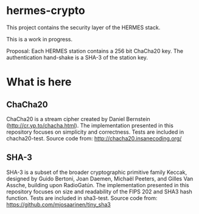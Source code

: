 # hermes-crypto

This project contains the security layer of the HERMES stack.

This is a work in progress.

Proposal:  Each HERMES station contains a 256 bit ChaCha20 key. The authentication
hand-shake is a SHA-3 of the station key.

# What is here

## ChaCha20

ChaCha20 is a stream cipher created by Daniel Bernstein (http://cr.yp.to/chacha.html).
The implementation presented in this repository focuses on simplicity and correctness.
Tests are included in chacha20-test. Source
code from:  http://chacha20.insanecoding.org/

## SHA-3

SHA-3 is a subset of the broader cryptographic primitive family Keccak, designed by Guido Bertoni, Joan Daemen, Michaël Peeters, and Gilles Van Assche, building upon RadioGatún.
The implementation presented in this repository focuses on size and readability of the FIPS 202 and SHA3 hash function. Tests are included in sha3-test. Source code from:
https://github.com/mjosaarinen/tiny_sha3

